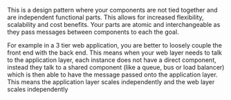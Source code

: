 This is a design pattern where your components are not tied together and are independent functional parts. This allows for increased flexibility, scalability and cost benefits. Your parts are atomic and interchangeable as they pass messages between components to each the goal.


For example in a 3 tier web application, you are better to loosely couple the front end with the back end. This means when your web layer needs to talk to the application layer, each instance does not have a direct component, instead they talk to a shared component (like a queue, bus or load balancer) which is then able to have the message passed onto the application layer. This means the application layer scales independently and the web layer scales independently